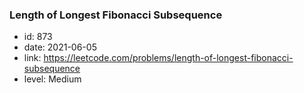 ### Length of Longest Fibonacci Subsequence

* id: 873
* date: 2021-06-05
* link: https://leetcode.com/problems/length-of-longest-fibonacci-subsequence
* level: Medium
